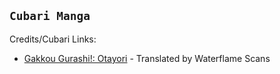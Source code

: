 `Cubari Manga`
--------------

Credits/Cubari Links:
- [Gakkou Gurashi!: Otayori](https://cubari.moe/read/gist/J36VU/) - Translated by Waterflame Scans

